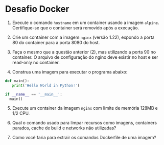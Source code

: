 # Desafio Docker

1. Execute o comando `hostname` em um container usando a imagem `alpine`. Certifique-se que o container será removido após a execução.

2. Crie um container com a imagem `nginx` (versão 1.22), expondo a porta 80 do container para a porta 8080 do host.

3. Faça o mesmo que a questão anterior (2), mas utilizando a porta 90 no container. O arquivo de configuração do nginx deve existir no host e ser read-only no container.

4. Construa uma imagem para executar o programa abaixo:

```python
def main():
   print('Hello World in Python!')

if __name__ == '__main__':
  main()
```

5. Execute um container da imagem `nginx` com limite de memória 128MB e 1/2 CPU.

6. Qual o comando usado para limpar recursos como imagens, containers parados, cache de build e networks não utilizadas?

7. Como você faria para extrair os comandos Dockerfile de uma imagem?
